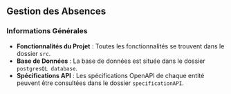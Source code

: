 ## Gestion des Absences

### Informations Générales

- **Fonctionnalités du Projet** : Toutes les fonctionnalités se trouvent dans le dossier `src`.
- **Base de Données** : La base de données est située dans le dossier `postgresQL database`.
- **Spécifications API** : Les spécifications OpenAPI de chaque entité peuvent être consultées dans le dossier `specificationAPI`.